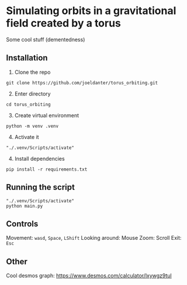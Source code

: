# Simulating orbits in a gravitational field created by a torus
Some cool stuff (dementedness)

## Installation
1. Clone the repo
```shell
git clone https://github.com/joeldanter/torus_orbiting.git
```
2. Enter directory
```shell
cd torus_orbiting
```
3. Create virtual environment
```shell
python -m venv .venv
```
4. Activate it
```shell
"./.venv/Scripts/activate"
```
4. Install dependencies
```shell
pip install -r requirements.txt
```

## Running the script
```shell
"./.venv/Scripts/activate"
python main.py
```

## Controls
Movement: `wasd`, `Space`, `LShift`
Looking around: Mouse
Zoom: Scroll
Exit: `Esc`

## Other
Cool desmos graph: https://www.desmos.com/calculator/lxywgz9tul
